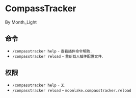 # CompassTracker
By Month_Light

## 命令
* `/compasstracker help` - `查看插件命令帮助.`
* `/compasstracker reload` - `重新载入插件配置文件.`

## 权限
* `/compasstracker help` - `无`
* `/compasstracker reload` - `moonlake.compasstracker.reload`

